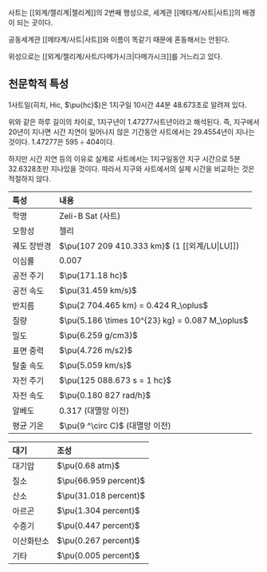 사트는 [[외계/젤리계|젤리계]]의 2번째 행성으로, 세계관 [[메타계/사트|사트]]의 배경이 되는 곳이다.

공동세계관 [[메타계/사트|사트]]와 이름이 똑같기 때문에 혼동해서는 안된다.

위성으로는 [[외계/젤리계/사트/다메가시크|다메가시크]]를 거느리고 있다.

## 천문학적 특성
1사트일(히치, Hic, $\pu{hc}$)은 1지구일 10시간 44분 48.673초로 알려져 있다.

위와 같은 하루 길이의 차이로, 1지구년이 1.47277사트년이라고 해석된다. 즉, 지구에서 20년이 지나면 시간 지연이 일어나지 않은 기간동안 사트에서는 29.4554년이 지나는 것이다. 1.47277은 $595\div404$이다.

하지만 시간 지연 등의 이유로 실제로 사트에서는 1지구일동안 지구 시간으로 5분 32.6328초만 지나있을 것이다. 따라서 지구와 사트에서의 실제 시간을 비교하는 것은 적절하지 않다.

| 특성     | 내용                                              |
| :----- | :---------------------------------------------- |
| 학명     | Zeli-B Sat (사트)                                 |
| 모항성    | 젤리                                              |
| 궤도 장반경 | $\pu{107 209 410.333 km}$ (1 [[외계/LU\|LU]])     |
| 이심률    | $0.007$                                         |
| 공전 주기  | $\pu{171.18 hc}$                                |
| 공전 속도  | $\pu{31.459 km/s}$                              |
| 반지름    | $\pu{2 704.465 km} = 0.424 R_\oplus$            |
| 질량     | $\pu{5.186 \times 10^{23} kg} = 0.087 M_\oplus$ |
| 밀도     | $\pu{6.259 g/cm3}$                              |
| 표면 중력  | $\pu{4.726 m/s2}$                               |
| 탈출 속도  | $\pu{5.059 km/s}$                               |
| 자전 주기  | $\pu{125 088.673 s = 1 hc}$                     |
| 자전 속도  | $\pu{0.180 827 rad/h}$                          |
| 알베도    | $0.317$ (대멸망 이전)                                |
| 평균 기온  | $\pu{9 ^\circ C}$ (대멸망 이전)                      |

| 대기    | 조성                    |
| :---- | :-------------------- |
| 대기압   | $\pu{0.68 atm}$       |
| 질소    | $\pu{66.959 percent}$ |
| 산소    | $\pu{31.018 percent}$ |
| 아르곤   | $\pu{1.304 percent}$  |
| 수증기   | $\pu{0.447 percent}$  |
| 이산화탄소 | $\pu{0.267 percent}$  |
| 기타    | $\pu{0.005 percent}$  |
